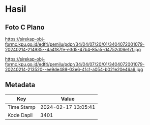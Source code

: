 # Hasil

## Foto C Plano

https://sirekap-obj-formc.kpu.go.id/edf4/pemilu/pdpr/34/04/07/20/01/3404072001079-20240214-214935--4a4f87fe-e3d5-47b4-85a5-d4752d06e17f.jpg

https://sirekap-obj-formc.kpu.go.id/edf4/pemilu/pdpr/34/04/07/20/01/3404072001079-20240214-213520--ee9de488-03e6-41c1-a054-b021e20e46a9.jpg


## Metadata

| Key        | Value               |
| ---------- | ------------------- |
| Time Stamp | 2024-02-17 13:05:41 |
| Kode Dapil | 3401                |



